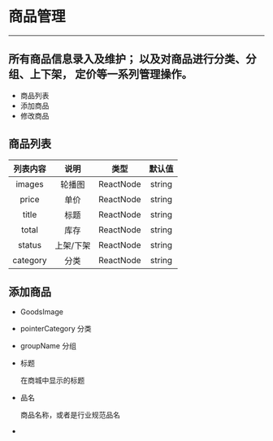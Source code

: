 # 商品管理

---
所有商品信息录入及维护；
以及对商品进行分类、分组、上下架，
定价等一系列管理操作。
---

* 商品列表
* 添加商品
* 修改商品

## 商品列表


列表内容 | 说明 | 类型 | 默认值
:----:|:------:|:-----:|:------:
images | 轮播图 | ReactNode |string | -
price | 单价 | ReactNode |string | -
title | 标题 | ReactNode |string | -
total | 库存 | ReactNode |string | -
status | 上架/下架 | ReactNode | string | -
category | 分类 | ReactNode | string | -

## 添加商品

* GoodsImage

* pointerCategory 分类

* groupName 分组
  

* 标题

  在商城中显示的标题

* 品名

  商品名称，或者是行业规范品名

* 
